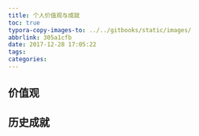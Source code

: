 ```yaml
---
title: 个人价值观与成就
toc: true
typora-copy-images-to: ../../gitbooks/static/images/
abbrlink: 305a1cfb
date: 2017-12-28 17:05:22
tags:
categories:
---
```


## 价值观


## 历史成就

